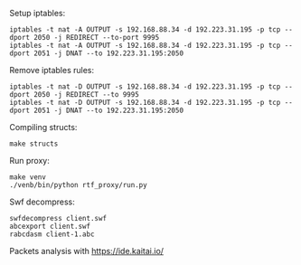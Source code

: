 Setup iptables:

```
iptables -t nat -A OUTPUT -s 192.168.88.34 -d 192.223.31.195 -p tcp --dport 2050 -j REDIRECT --to-port 9995
iptables -t nat -A OUTPUT -s 192.168.88.34 -d 192.223.31.195 -p tcp --dport 2051 -j DNAT --to 192.223.31.195:2050
```

Remove iptables rules:
```
iptables -t nat -D OUTPUT -s 192.168.88.34 -d 192.223.31.195 -p tcp --dport 2050 -j REDIRECT --to 9995
iptables -t nat -D OUTPUT -s 192.168.88.34 -d 192.223.31.195 -p tcp --dport 2051 -j DNAT --to 192.223.31.195:2050
```


Compiling structs:

```
make structs
```

Run proxy:

```
make venv
./venb/bin/python rtf_proxy/run.py
```

Swf decompress:

```
swfdecompress client.swf
abcexport client.swf
rabcdasm client-1.abc
```

Packets analysis with https://ide.kaitai.io/
